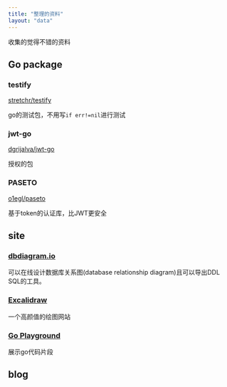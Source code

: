 ```yaml
---
title: "整理的资料"
layout: "data"
---
```


收集的觉得不错的资料

## Go package

### testify

[stretchr/testify](https://github.com/stretchr/testify)

go的测试包，不用写`if err!=nil`进行测试

### jwt-go

[dgrijalva/jwt-go](https://github.com/dgrijalva/jwt-go)

授权的包

### PASETO

[o1egl/paseto](https://github.com/o1egl/paseto)

基于token的认证库，比JWT更安全

## site

### [dbdiagram.io](https://dbdiagram.io)

可以在线设计数据库关系图(database relationship diagram)且可以导出DDL SQL的工具。

### [Excalidraw](https://excalidraw.com/)

一个高颜值的绘图网站

### [Go Playground](https://go.dev/play/)

展示go代码片段



## blog